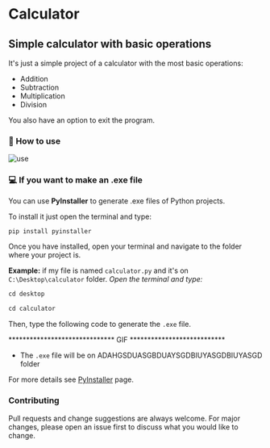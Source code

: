 # Calculator

## Simple calculator with basic operations

It's just a simple project of a calculator with the most basic operations:
- Addition
- Subtraction
- Multiplication
- Division

You also have an option to exit the program.

### 📖 How to use

![use](https://user-images.githubusercontent.com/56608210/91496712-fdd9cc80-e892-11ea-95d2-1270813b872c.gif)


### 💻 If you want to make an .exe file

You can use **PyInstaller** to generate .exe files of Python projects.

To install it just open the terminal and type:

```markdown
pip install pyinstaller
```

Once you have installed, open your terminal and navigate to the folder where your project is.

**Example:** if my file is named `calculator.py` and it's on `C:\Desktop\calculator` folder.
_Open the terminal and type:_

```markdown
cd desktop
```

```markdown
cd calculator
```

Then, type the following code to generate the `.exe` file.

****************************** GIF ***************************

* The `.exe` file will be on ADAHGSDUASGBDUAYSGDBIUYASGDBIUYASGD folder

For more details see [PyInstaller](https://www.pyinstaller.org/) page.

### Contributing

Pull requests and change suggestions are always welcome. For major changes, please open an issue first to discuss what you would like to change.
